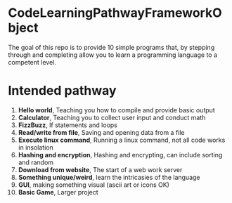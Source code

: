 # CodeLearningPathwayFrameworkObject
The goal of this repo is to provide 10 simple programs that, by stepping through and completing allow you to learn a programming language to a competent level.

# Intended pathway
1. **Hello world**, Teaching you how to compile and provide basic output
2. **Calculator**, Teaching you to collect user input and conduct math
3. **FizzBuzz**, If statements and loops
4. **Read/write from file**, Saving and opening data from a file
5. **Execute linux command**, Running a linux command, not all code works in insolation
6. **Hashing and encryption**, Hashing and encrypting, can include sorting and random
7. **Download from website**, The start of a web work server
8. **Something unique/weird**, learn the intricasies of the language
9. **GUI**, making something visual (ascii art or icons OK)
10. **Basic Game**, Larger project
